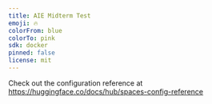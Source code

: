 ```yaml
---
title: AIE Midterm Test
emoji: 🔥
colorFrom: blue
colorTo: pink
sdk: docker
pinned: false
license: mit
---
```


Check out the configuration reference at https://huggingface.co/docs/hub/spaces-config-reference
